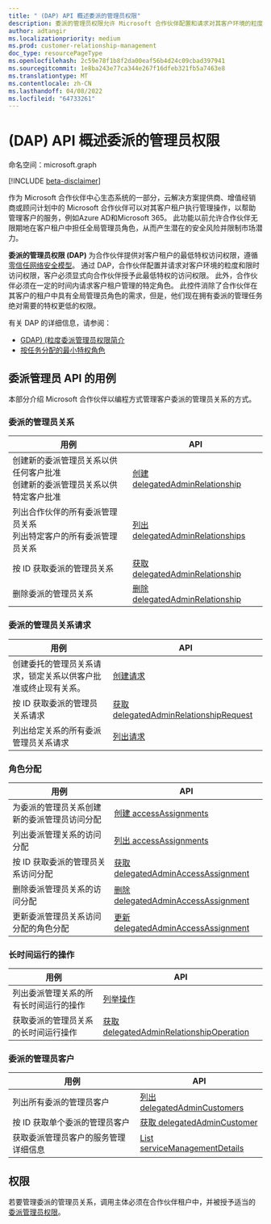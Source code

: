 ```yaml
---
title: " (DAP) API 概述委派的管理员权限"
description: 委派的管理员权限允许 Microsoft 合作伙伴配置和请求对其客户环境的粒度和时间限制的访问权限，从而允许客户对 Microsoft 合作伙伴强制实施最低特权的访问权限。
author: adtangir
ms.localizationpriority: medium
ms.prod: customer-relationship-management
doc_type: resourcePageType
ms.openlocfilehash: 2c59e78f1b8f2da00eaf56b4d24c09cbad397941
ms.sourcegitcommit: 1e8ba243e77ca344e267f16dfeb321fb5a7463e8
ms.translationtype: MT
ms.contentlocale: zh-CN
ms.lasthandoff: 04/08/2022
ms.locfileid: "64733261"
---
```

# <a name="delegated-admin-privileges-dap-api-overview"></a> (DAP) API 概述委派的管理员权限

命名空间：microsoft.graph

[!INCLUDE [beta-disclaimer](../../includes/beta-disclaimer.md)]

作为 Microsoft 合作伙伴中心生态系统的一部分，云解决方案提供商、增值经销商或顾问计划中的 Microsoft 合作伙伴可以对其客户租户执行管理操作，以帮助管理客户的服务，例如Azure AD和Microsoft 365。 此功能以前允许合作伙伴无限期地在客户租户中担任全局管理员角色，从而产生潜在的安全风险并限制市场潜力。

**委派的管理员权限 (DAP)** 为合作伙伴提供对客户租户的最低特权访问权限，遵循 [零信任网络安全模型](/security/zero-trust/)。 通过 DAP，合作伙伴配置并请求对客户环境的粒度和限时访问权限，客户必须显式向合作伙伴授予此最低特权的访问权限。 此外，合作伙伴必须在一定的时间内请求客户租户管理的特定角色。 此控件消除了合作伙伴在其客户的租户中具有全局管理员角色的需求，但是，他们现在拥有委派的管理任务绝对需要的特权更低的权限。

有关 DAP 的详细信息，请参阅：
+ [GDAP)  (粒度委派管理员权限简介 ](/partner-center/gdap-introduction)
+ [按任务分配的最小特权角色](/partner-center/gdap-least-privileged-roles-by-task)

## <a name="use-cases-for-delegated-admin-apis"></a>委派管理员 API 的用例

本部分介绍 Microsoft 合作伙伴以编程方式管理客户委派的管理员关系的方式。

### <a name="delegated-admin-relationship"></a>委派的管理员关系

| 用例 | API |
|--|--|
| 创建新的委派管理员关系以供任何客户批准 <br/> 创建新的委派管理员关系以供特定客户批准 | [创建 delegatedAdminRelationship](../api/tenantrelationship-post-delegatedadminrelationships.md) |
| 列出合作伙伴的所有委派管理员关系 <br/> 列出特定客户的所有委派管理员关系 | [列出 delegatedAdminRelationships](../api/tenantrelationship-list-delegatedadminrelationships.md) |
| 按 ID 获取委派的管理员关系 | [获取 delegatedAdminRelationship](../api/delegatedadminrelationship-get.md)  |
| 删除委派的管理员关系 | [删除 delegatedAdminRelationship](../api/delegatedadminrelationship-delete.md) |

### <a name="delegated-admin-relationship-request"></a>委派的管理员关系请求

| 用例 | API |
|--|--|
| 创建委托的管理员关系请求，锁定关系以供客户批准或终止现有关系。 | [创建请求](../api/delegatedadminrelationship-post-requests.md) |
| 按 ID 获取委派的管理员关系请求 | [获取 delegatedAdminRelationshipRequest](../api/delegatedadminrelationshiprequest-get.md) |
| 列出给定关系的所有委派管理员关系请求 | [列出请求](../api/delegatedadminrelationship-list-requests.md) |


### <a name="role-assignments"></a>角色分配

| 用例 | API |
|--|--|
| 为委派的管理员关系创建新的委派管理员访问分配 | [创建 accessAssignments](../api/delegatedadminrelationship-post-accessassignments.md) |
| 列出委派管理关系的访问分配 | [列出 accessAssignments](../api/delegatedadminrelationship-list-accessassignments.md) |
| 按 ID 获取委派的管理员关系访问分配 | [获取 delegatedAdminAccessAssignment](../api/delegatedadminaccessassignment-get.md) |
| 删除委派管理员关系的访问分配 | [删除 delegatedAdminAccessAssignment](../api/delegatedadminaccessassignment-delete.md) |
| 更新委派管理员关系访问分配的角色分配 | [更新 delegatedAdminAccessAssignment](../api/delegatedadminaccessassignment-update.md) |

### <a name="long-running-operations"></a>长时间运行的操作

| 用例 | API |
|--|--|
| 列出委派管理关系的所有长时间运行的操作 | [列举操作](../api/delegatedadminrelationship-list-operations.md) |
| 获取委派的管理员关系的长时间运行操作 | [获取 delegatedAdminRelationshipOperation](../api/delegatedadminrelationshipoperation-get.md) |


### <a name="delegated-admin-customers"></a>委派的管理员客户

| 用例 | API |
|--|--|
| 列出所有委派的管理员客户 | [列出 delegatedAdminCustomers](../api/tenantrelationship-list-delegatedadmincustomers.md)|
| 按 ID 获取单个委派的管理员客户 | [获取 delegatedAdminCustomer](../api/delegatedadmincustomer-get.md) |
| 获取委派管理员客户的服务管理详细信息 | [List serviceManagementDetails](../api/delegatedadmincustomer-list-servicemanagementdetails.md) |

## <a name="permissions"></a>权限

若要管理委派的管理员关系，调用主体必须在合作伙伴租户中，并被授予适当的 [委派管理员权限](/graph/permissions-reference#delegated-admin-relationship-permissions)。
